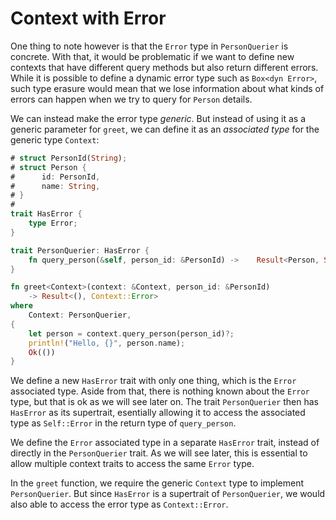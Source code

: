 # Context with Error

One thing to note however is that the `Error` type in `PersonQuerier`
is concrete. With that, it would be problematic if we want to define new contexts
that have different query methods but also return different errors. While it
is possible to define a dynamic error type such as `Box<dyn Error>`, such type
erasure would mean that we lose information about what kinds of errors can happen
when we try to query for `Person` details.

We can instead make the error type _generic_. But instead of using it as a
generic parameter for `greet`, we can define it as an _associated type_ for
the generic type `Context`:

```rust
# struct PersonId(String);
# struct Person {
#      id: PersonId,
#      name: String,
# }
#
trait HasError {
    type Error;
}

trait PersonQuerier: HasError {
    fn query_person(&self, person_id: &PersonId) ->    Result<Person, Self::Error>;
}

fn greet<Context>(context: &Context, person_id: &PersonId)
    -> Result<(), Context::Error>
where
    Context: PersonQuerier,
{
    let person = context.query_person(person_id)?;
    println!("Hello, {}", person.name);
    Ok(())
}
```

We define a new `HasError` trait with only one thing, which is the `Error`
associated type. Aside from that, there is nothing known about the `Error`
type, but that is ok as we will see later on. The trait `PersonQuerier`
then has `HasError` as its supertrait, esentially allowing it to access
the associated type as `Self::Error` in the return type of `query_person`.

We define the `Error` associated type in a separate `HasError` trait,
instead of directly in the `PersonQuerier` trait. As we will see later,
this is essential to allow multiple context traits to access the same
`Error` type.

In the `greet` function, we require the generic `Context` type to
implement `PersonQuerier`. But since `HasError` is a supertrait of
`PersonQuerier`, we would also able to access the error type as
`Context::Error`.
